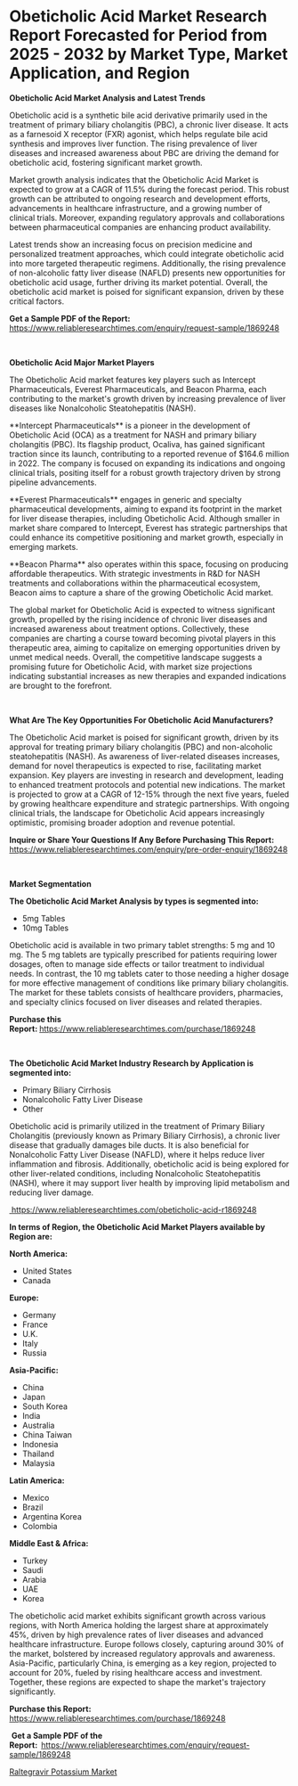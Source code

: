 <p><h1>Obeticholic Acid Market Research Report Forecasted for Period from 2025 -  2032 by Market Type, Market Application, and Region</h1></p><p><strong>Obeticholic Acid Market Analysis and Latest Trends</strong></p>
<p><p>Obeticholic acid is a synthetic bile acid derivative primarily used in the treatment of primary biliary cholangitis (PBC), a chronic liver disease. It acts as a farnesoid X receptor (FXR) agonist, which helps regulate bile acid synthesis and improves liver function. The rising prevalence of liver diseases and increased awareness about PBC are driving the demand for obeticholic acid, fostering significant market growth.</p><p>Market growth analysis indicates that the Obeticholic Acid Market is expected to grow at a CAGR of 11.5% during the forecast period. This robust growth can be attributed to ongoing research and development efforts, advancements in healthcare infrastructure, and a growing number of clinical trials. Moreover, expanding regulatory approvals and collaborations between pharmaceutical companies are enhancing product availability.</p><p>Latest trends show an increasing focus on precision medicine and personalized treatment approaches, which could integrate obeticholic acid into more targeted therapeutic regimens. Additionally, the rising prevalence of non-alcoholic fatty liver disease (NAFLD) presents new opportunities for obeticholic acid usage, further driving its market potential. Overall, the obeticholic acid market is poised for significant expansion, driven by these critical factors.</p></p>
<p><strong>Get a Sample PDF of the Report:&nbsp;</strong> <a href="https://www.reliableresearchtimes.com/enquiry/request-sample/1869248?utm_campaign=2956&utm_medium=2&utm_source=Github&utm_content=ia&utm_term=08032025&utm_id=obeticholic-acid">https://www.reliableresearchtimes.com/enquiry/request-sample/1869248</a></p>
<p>&nbsp;</p>
<p><strong>Obeticholic Acid Major Market Players</strong></p>
<p><p>The Obeticholic Acid market features key players such as Intercept Pharmaceuticals, Everest Pharmaceuticals, and Beacon Pharma, each contributing to the market's growth driven by increasing prevalence of liver diseases like Nonalcoholic Steatohepatitis (NASH).</p><p>**Intercept Pharmaceuticals** is a pioneer in the development of Obeticholic Acid (OCA) as a treatment for NASH and primary biliary cholangitis (PBC). Its flagship product, Ocaliva, has gained significant traction since its launch, contributing to a reported revenue of $164.6 million in 2022. The company is focused on expanding its indications and ongoing clinical trials, positing itself for a robust growth trajectory driven by strong pipeline advancements.</p><p>**Everest Pharmaceuticals** engages in generic and specialty pharmaceutical developments, aiming to expand its footprint in the market for liver disease therapies, including Obeticholic Acid. Although smaller in market share compared to Intercept, Everest has strategic partnerships that could enhance its competitive positioning and market growth, especially in emerging markets.</p><p>**Beacon Pharma** also operates within this space, focusing on producing affordable therapeutics. With strategic investments in R&D for NASH treatments and collaborations within the pharmaceutical ecosystem, Beacon aims to capture a share of the growing Obeticholic Acid market.</p><p>The global market for Obeticholic Acid is expected to witness significant growth, propelled by the rising incidence of chronic liver diseases and increased awareness about treatment options. Collectively, these companies are charting a course toward becoming pivotal players in this therapeutic area, aiming to capitalize on emerging opportunities driven by unmet medical needs. Overall, the competitive landscape suggests a promising future for Obeticholic Acid, with market size projections indicating substantial increases as new therapies and expanded indications are brought to the forefront.</p></p>
<p>&nbsp;</p>
<p><strong>What Are The Key Opportunities For Obeticholic Acid Manufacturers?</strong></p>
<p><p>The Obeticholic Acid market is poised for significant growth, driven by its approval for treating primary biliary cholangitis (PBC) and non-alcoholic steatohepatitis (NASH). As awareness of liver-related diseases increases, demand for novel therapeutics is expected to rise, facilitating market expansion. Key players are investing in research and development, leading to enhanced treatment protocols and potential new indications. The market is projected to grow at a CAGR of 12-15% through the next five years, fueled by growing healthcare expenditure and strategic partnerships. With ongoing clinical trials, the landscape for Obeticholic Acid appears increasingly optimistic, promising broader adoption and revenue potential.</p></p>
<p><strong>Inquire or Share Your Questions If Any Before Purchasing This Report:</strong> <a href="https://www.reliableresearchtimes.com/enquiry/pre-order-enquiry/1869248?utm_campaign=2956&utm_medium=2&utm_source=Github&utm_content=ia&utm_term=08032025&utm_id=obeticholic-acid">https://www.reliableresearchtimes.com/enquiry/pre-order-enquiry/1869248</a></p>
<p>&nbsp;</p>
<p><strong>Market Segmentation</strong></p>
<p><strong>The Obeticholic Acid Market Analysis by types is segmented into:</strong></p>
<p><ul><li>5mg Tables</li><li>10mg Tables</li></ul></p>
<p><p>Obeticholic acid is available in two primary tablet strengths: 5 mg and 10 mg. The 5 mg tablets are typically prescribed for patients requiring lower dosages, often to manage side effects or tailor treatment to individual needs. In contrast, the 10 mg tablets cater to those needing a higher dosage for more effective management of conditions like primary biliary cholangitis. The market for these tablets consists of healthcare providers, pharmacies, and specialty clinics focused on liver diseases and related therapies.</p></p>
<p><strong>Purchase this Report:&nbsp;</strong><a href="https://www.reliableresearchtimes.com/purchase/1869248?utm_campaign=2956&utm_medium=2&utm_source=Github&utm_content=ia&utm_term=08032025&utm_id=obeticholic-acid">https://www.reliableresearchtimes.com/purchase/1869248</a></p>
<p>&nbsp;</p>
<p><strong>The Obeticholic Acid Market Industry Research by Application is segmented into:</strong></p>
<p><ul><li>Primary Biliary Cirrhosis</li><li>Nonalcoholic Fatty Liver Disease</li><li>Other</li></ul></p>
<p><p>Obeticholic acid is primarily utilized in the treatment of Primary Biliary Cholangitis (previously known as Primary Biliary Cirrhosis), a chronic liver disease that gradually damages bile ducts. It is also beneficial for Nonalcoholic Fatty Liver Disease (NAFLD), where it helps reduce liver inflammation and fibrosis. Additionally, obeticholic acid is being explored for other liver-related conditions, including Nonalcoholic Steatohepatitis (NASH), where it may support liver health by improving lipid metabolism and reducing liver damage.</p></p>
<p><a href="https://www.reliableresearchtimes.com/obeticholic-acid-r1869248?utm_campaign=2956&utm_medium=2&utm_source=Github&utm_content=ia&utm_term=08032025&utm_id=obeticholic-acid">&nbsp;https://www.reliableresearchtimes.com/obeticholic-acid-r1869248</a></p>
<p><strong>In terms of Region, the Obeticholic Acid Market Players available by Region are:</strong></p>
<p>
    <p> <strong> North America: </strong>
        <ul>
            <li>United States</li>
            <li>Canada</li>
        </ul>
        </p> 
    <p> <strong> Europe: </strong>
        <ul>
            <li>Germany</li>
            <li>France</li>
            <li>U.K.</li>
            <li>Italy</li>
            <li>Russia</li>
        </ul>
        </p> 
    <p> <strong> Asia-Pacific: </strong>
        <ul>
            <li>China</li>
            <li>Japan</li>
            <li>South Korea</li>
            <li>India</li>
            <li>Australia</li>
            <li>China Taiwan</li>
            <li>Indonesia</li>
            <li>Thailand</li>
            <li>Malaysia</li>
        </ul>
        </p> 
    <p> <strong> Latin America: </strong>
        <ul>
            <li>Mexico</li>
            <li>Brazil</li>
            <li>Argentina Korea</li>
            <li>Colombia</li>
        </ul>
        </p> 
    <p> <strong> Middle East & Africa: </strong>
        <ul>
            <li>Turkey</li>
            <li>Saudi</li>
            <li>Arabia</li>
            <li>UAE</li>
            <li>Korea</li>
        </ul>
    </p>
    </p>
<p><p>The obeticholic acid market exhibits significant growth across various regions, with North America holding the largest share at approximately 45%, driven by high prevalence rates of liver diseases and advanced healthcare infrastructure. Europe follows closely, capturing around 30% of the market, bolstered by increased regulatory approvals and awareness. Asia-Pacific, particularly China, is emerging as a key region, projected to account for 20%, fueled by rising healthcare access and investment. Together, these regions are expected to shape the market's trajectory significantly.</p></p>
<p><strong>Purchase this Report: </strong><a href="https://www.reliableresearchtimes.com/purchase/1869248?utm_campaign=2956&utm_medium=2&utm_source=Github&utm_content=ia&utm_term=08032025&utm_id=obeticholic-acid">https://www.reliableresearchtimes.com/purchase/1869248</a></p>
<p>&nbsp;<strong>Get a Sample PDF of the Report:&nbsp;&nbsp;</strong><a href="https://www.reliableresearchtimes.com/enquiry/request-sample/1869248?utm_campaign=2956&utm_medium=2&utm_source=Github&utm_content=ia&utm_term=08032025&utm_id=obeticholic-acid">https://www.reliableresearchtimes.com/enquiry/request-sample/1869248</a></p>
<p><strong></strong></p>
<p><p><a href="https://github.com/leyesamilej/Market-Research-Report-List-1/blob/main/raltegravir-potassium-market.md?utm_campaign=2956&utm_medium=2&utm_source=Github&utm_content=ia&utm_term=08032025&utm_id=obeticholic-acid">Raltegravir Potassium Market</a></p></p>